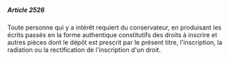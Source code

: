 ##### Article 2526

Toute personne qui y a intérêt requiert du conservateur, en produisant les écrits passés en la forme authentique constitutifs des droits à inscrire et autres pièces dont le dépôt est prescrit par le présent titre, l'inscription, la radiation ou la rectification de l'inscription d'un droit.

